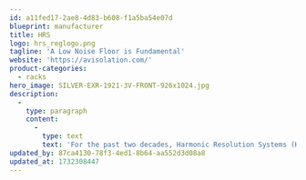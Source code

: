 ```yaml
---
id: a11fed17-2ae8-4d83-b608-f1a5ba54e07d
blueprint: manufacturer
title: HRS
logo: hrs_reglogo.png
tagline: 'A Low Noise Floor is Fundamental'
website: 'https://avisolation.com/'
product-categories:
  - racks
hero_image: SILVER-EXR-1921-3V-FRONT-926x1024.jpg
description:
  -
    type: paragraph
    content:
      -
        type: text
        text: 'For the past two decades, Harmonic Resolution Systems (HRS) has worked tirelessly to develop a high-performance product line that offers flexible, modular, and cost-effective solutions to obtain the true performing arts magic these exceptional systems can achieve. While developing a “one size fits all” solution may have been more convenient for us and our dealer network, HRS let the engineering principles and our extensive listening test protocol guide us to the ideal solution for each component type and system location to achieve the best result. We have made this approach extremely adjustable so that as your system and components change, the HRS System can adapt to all your system needs.'
updated_by: 87ca4130-78f3-4ed1-8b64-aa552d3d08a8
updated_at: 1732308447
---
```

